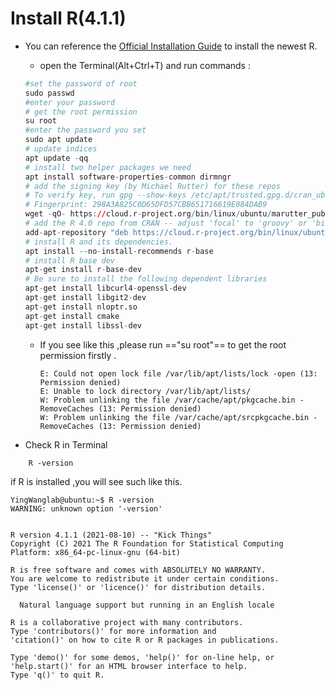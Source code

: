 
# Install R(4.1.1)
 
- You can reference  the [Official Installation Guide](https://cran.r-project.org/bin/linux/ubuntu/) to install the newest R.
	- open the Terminal(Alt+Ctrl+T) and run commands :

	```r
	#set the password of root
	sudo passwd
	#enter your password 
	# get the root permission
	su root 
	#enter the password you set
	sudo apt update
	# update indices
	apt update -qq
	# install two helper packages we need
	apt install software-properties-common dirmngr
	# add the signing key (by Michael Rutter) for these repos
	# To verify key, run gpg --show-keys /etc/apt/trusted.gpg.d/cran_ubuntu_key.asc 
	# Fingerprint: 298A3A825C0D65DFD57CBB651716619E084DAB9
	wget -qO- https://cloud.r-project.org/bin/linux/ubuntu/marutter_pubkey.asc | sudo tee -a /etc/apt/trusted.gpg.d/cran_ubuntu_key.asc
	# add the R 4.0 repo from CRAN -- adjust 'focal' to 'groovy' or 'bionic' as needed
	add-apt-repository "deb https://cloud.r-project.org/bin/linux/ubuntu $(lsb_release -cs)-cran40/"
	# install R and its dependencies.
	apt install --no-install-recommends r-base
	# install R base dev
	apt-get install r-base-dev
	# Be sure to install the following dependent libraries
	apt-get install libcurl4-openssl-dev 
	apt-get install libgit2-dev
	apt-get install nloptr.so
	apt-get install cmake
	apt-get install libssl-dev
	```
	- If you see like this ,please run =="su root"== to get the root permission firstly .
		```shell
		E: Could not open lock file /var/lib/apt/lists/lock -open (13: Permission denied)
		E: Unable to lock directory /var/lib/apt/lists/
		W: Problem unlinking the file /var/cache/apt/pkgcache.bin - RemoveCaches (13: Permission denied)
		W: Problem unlinking the file /var/cache/apt/srcpkgcache.bin - RemoveCaches (13: Permission denied)
		```
- Check R in Terminal
```shell
	R -version
```
if  R is installed ,you will see such like this.
```shell
YingWanglab@ubuntu:~$ R -version
WARNING: unknown option '-version'


R version 4.1.1 (2021-08-10) -- "Kick Things"
Copyright (C) 2021 The R Foundation for Statistical Computing
Platform: x86_64-pc-linux-gnu (64-bit)

R is free software and comes with ABSOLUTELY NO WARRANTY.
You are welcome to redistribute it under certain conditions.
Type 'license()' or 'licence()' for distribution details.

  Natural language support but running in an English locale

R is a collaborative project with many contributors.
Type 'contributors()' for more information and
'citation()' on how to cite R or R packages in publications.

Type 'demo()' for some demos, 'help()' for on-line help, or
'help.start()' for an HTML browser interface to help.
Type 'q()' to quit R.

```

		
